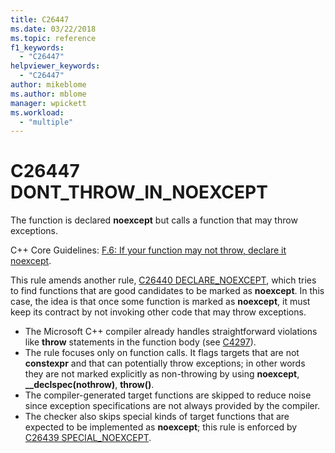 ```yaml
---
title: C26447
ms.date: 03/22/2018
ms.topic: reference
f1_keywords:
  - "C26447"
helpviewer_keywords:
  - "C26447"
author: mikeblome
ms.author: mblome
manager: wpickett
ms.workload:
  - "multiple"
---
```

# C26447 DONT_THROW_IN_NOEXCEPT

The function is declared **noexcept** but calls a function that may throw exceptions.

C++ Core Guidelines:
[F.6: If your function may not throw, declare it noexcept](https://github.com/isocpp/CppCoreGuidelines/blob/master/CppCoreGuidelines.md#f6-if-your-function-may-not-throw-declare-it-noexcept).

This rule amends another rule, [C26440 DECLARE_NOEXCEPT](c26440.md), which tries to find functions that are good candidates to be marked as **noexcept**. In this case, the idea is that once some function is marked as **noexcept**, it must keep its contract by not invoking other code that may throw exceptions.

- The Microsoft C++ compiler already handles straightforward violations like **throw** statements in the function body (see [C4297](/cpp/error-messages/compiler-warnings/compiler-warning-level-1-c4297)).
- The rule focuses only on function calls. It flags targets that are not **constexpr** and that can potentially throw exceptions; in other words they are not marked explicitly as non-throwing by using **noexcept**, **__declspec(nothrow)**, **throw()**.
- The compiler-generated target functions are skipped to reduce noise since exception specifications are not always provided by the compiler.
- The checker also skips special kinds of target functions that are expected to be implemented as **noexcept**; this rule is enforced by [C26439 SPECIAL_NOEXCEPT](c26439.md).
